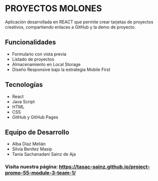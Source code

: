 # PROYECTOS MOLONES

Aplicación desarrollada en REACT que permite crear tarjetas de proyectos creativos, compartiendo enlaces a GitHub y la demo de proyecto.

## Funcionalidades
  - Formulario con vista previa
  - Listado de proyectos
  - Almacenamiento en Local Storage
  - Diseño Responsive bajo la estrategia Mobile First

## Tecnologías
  - React
  - Java Script
  - HTML
  - CSS
  - GitHub y GitHub Pages

## Equipo de Desarrollo
- Alba Díaz Melián
- Silvia Benítez Masip
- Tania Sachanadani Sainz de Aja

 ### Visita nuestra página: https://tasac-sainz.github.io/project-promo-55-module-3-team-1/
